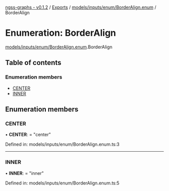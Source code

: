 [ngss-graphs - v0.1.2](../README.md) / [Exports](../modules.md) / [models/inputs/enum/BorderAlign.enum](../modules/models_inputs_enum_borderalign_enum.md) / BorderAlign

# Enumeration: BorderAlign

[models/inputs/enum/BorderAlign.enum](../modules/models_inputs_enum_borderalign_enum.md).BorderAlign

## Table of contents

### Enumeration members

- [CENTER](models_inputs_enum_borderalign_enum.borderalign.md#center)
- [INNER](models_inputs_enum_borderalign_enum.borderalign.md#inner)

## Enumeration members

### CENTER

• **CENTER**: = "center"

Defined in: models/inputs/enum/BorderAlign.enum.ts:3

___

### INNER

• **INNER**: = "inner"

Defined in: models/inputs/enum/BorderAlign.enum.ts:5
